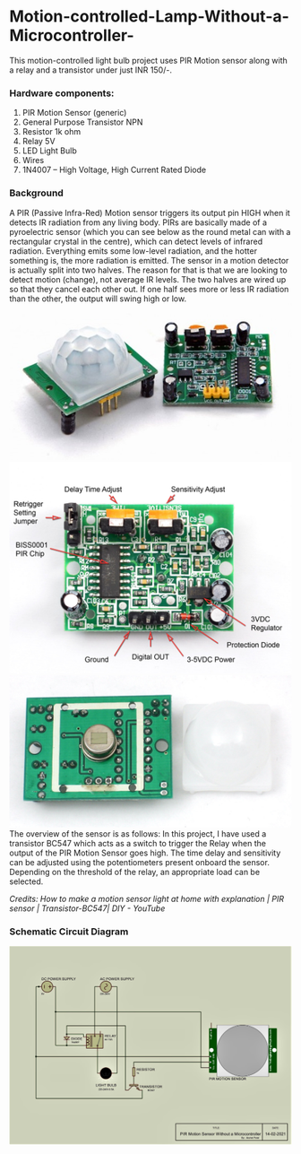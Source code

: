 # Motion-controlled-Lamp-Without-a-Microcontroller-
This motion-controlled light bulb project uses PIR Motion sensor along with a relay and a transistor under just INR 150/-.
### Hardware components:
1. PIR Motion Sensor (generic)	
2. General Purpose Transistor NPN		
3. Resistor 1k ohm		
4. Relay 5V	
5. LED Light Bulb
6. Wires	
7. 1N4007 – High Voltage, High Current Rated Diode	
### Background
A PIR (Passive Infra-Red) Motion sensor triggers its output pin HIGH when it detects IR radiation from any living body. PIRs are basically made of a pyroelectric sensor (which you can see below as the round metal can with a rectangular crystal in the centre), which can detect levels of infrared radiation. Everything emits some low-level radiation, and the hotter something is, the more radiation is emitted. The sensor in a motion detector is actually split into two halves. The reason for that is that we are looking to detect motion (change), not average IR levels. The two halves are wired up so that they cancel each other out. If one half sees more or less IR radiation than the other, the output will swing high or low.
![](https://github.com/AkshetPatel/Motion-controlled-Lamp-Without-a-Microcontroller-/blob/main/Images/Meccanismo-Complesso-PIR-motion-sensor-SR501.jpg)
![](https://github.com/AkshetPatel/Motion-controlled-Lamp-Without-a-Microcontroller-/blob/main/Images/proximity_PIRbackLabeled.jpg)
![](https://github.com/AkshetPatel/Motion-controlled-Lamp-Without-a-Microcontroller-/blob/main/Images/proximity_pirlens.jpg)
The overview of the sensor is as follows:
In this project, I have used a transistor BC547 which acts as a switch to trigger the Relay when the output of the PIR Motion Sensor goes high. The time delay and sensitivity can be adjusted using the potentiometers present onboard the sensor. Depending on the threshold of the relay, an appropriate load can be selected.

*Credits: How to make a motion sensor light at home with explanation | PIR sensor | Transistor-BC547| DIY - YouTube*

### Schematic Circuit Diagram
![](https://github.com/AkshetPatel/Motion-controlled-Lamp-Without-a-Microcontroller-/blob/main/Images/Motion-controlled%20Lamp%20(Without%20a%20Microcontroller).jpg)
